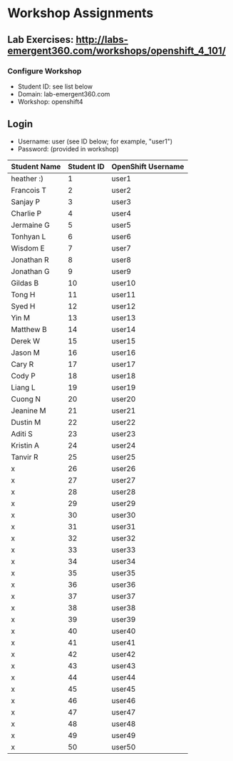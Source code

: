 # Workshop Assignments
## Lab Exercises: http://labs-emergent360.com/workshops/openshift_4_101/
### Configure Workshop
- Student ID: see list below
- Domain: lab-emergent360.com
- Workshop: openshift4

## Login
- Username: user<id> (see ID below; for example, "user1")
- Password: (provided in workshop)

| Student Name | Student ID | OpenShift Username | 
|------------ | ---------------| ---------------|
|	heather	:) |	1	|	user1	|
|	Francois T	|	2	|	user2	|
|	Sanjay P	|	3	|	user3	|
|	Charlie P |	4	|	user4	|
|	Jermaine G |	5	|	user5	|
|	Tonhyan L |	6	|	user6	|
|	Wisdom E |	7	|	user7	|
|	Jonathan R	|	8	|	user8	|
|	Jonathan G	|	9	|	user9	|
|	Gildas B 	|	10	|	user10	|
|	Tong H	|	11	|	user11	|
|	Syed H |	12	|	user12	|
|	Yin M |	13	|	user13	|
| Matthew B | 14 | user14 |
| Derek W | 15 | user15 |
| Jason M | 16 | user16 |
| Cary R | 17 | user17 |
| Cody P | 18 | user18 |  
| Liang L | 19 | user19 |  
| Cuong N | 20 | user20 |  
| Jeanine M | 21 | user21 |
| Dustin M | 22 | user22 |
| Aditi S | 23 | user23 |
| Kristin A | 24 | user24 |
| Tanvir R | 25 | user25 |
| x | 26 | user26 |
| x | 27 | user27 |
| x | 28 | user28 |
| x | 29 | user29 |
| x | 30 | user30 |
|  x | 31 | user31 |
|  x | 32 | user32 |
|  x | 33 | user33 |
|  x | 34 | user34 |
|  x | 35 | user35 |  
|  x | 36 | user36 |
|  x | 37 | user37 |
|  x | 38 | user38 |
|  x | 39 | user39 |
|  x | 40 | user40 |
|  x | 41 | user41 |
|  x | 42 | user42 |
|  x | 43 | user43 |
|  x | 44 | user44 |
|  x | 45 | user45 |
|  x | 46 | user46 |
| x | 47 | user47 |
| x | 48 | user48 |
| x | 49 | user49 |
|  x | 50 | user50 |

